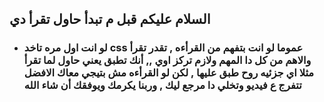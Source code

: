 ## السلام عليكم قبل م تبدأ حاول تقرأ دي 

- ### لو انت اول مره تاخد css عموما لو انت بتفهم من القرأءه , تقدر تقرأ والاهم من كل دا المهم ولازم تركز اوي ,, أنك تطبق يعني حاول لما تقرأ مثلا اي جزئيه روح طبق عليها , لكن لو القرأءه مش بتيجي معاك الافضل تتفرج ع فيديو وتخلي دا مرجع ليك , وربنا يكرمك ويوفقك أن شاء الله 

